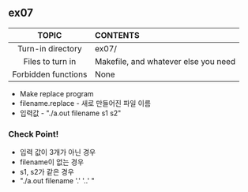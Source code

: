 ## ex07

|TOPIC|CONTENTS|
|:--:|:--|
|Turn-in directory|ex07/|
|Files to turn in|Makefile, and whatever else you need|
|Forbidden functions|None|

* Make replace program
* filename.replace - 새로 만들어진 파일 이름
* 입력값 - "./a.out filename s1 s2"

### Check Point!

* 입력 값이 3개가 아닌 경우
* filename이 없는 경우
* s1, s2가 같은 경우
* "./a.out filename '.' '..' "
